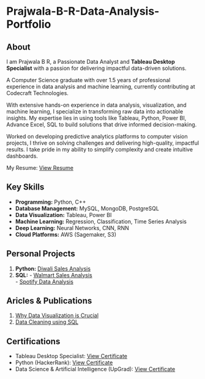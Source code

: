 # Prajwala-B-R-Data-Analysis-Portfolio
## About
I am Prajwala B R, a Passionate Data Analyst and **Tableau Desktop Specialist** with a passion for delivering impactful data-driven solutions. 

A Computer Science graduate with over 1.5 years of professional experience in data analysis and machine learning, currently contributing at Codecraft Technologies.

With extensive hands-on experience in data analysis, visualization, and machine learning, I specialize in transforming raw data into actionable insights. My expertise lies in using tools like Tableau, Python, Power BI, Advance Excel, SQL to build solutions that drive informed decision-making.

Worked on developing predictive analytics platforms to computer vision projects, I thrive on solving challenges and delivering high-quality, impactful results. I take pride in my ability to simplify complexity and create intuitive dashboards.

My Resume: [View Resume](https://drive.google.com/file/d/1JZ_51LIFxUshXE-P6LPdg7NumGt4kot_/view?usp=drive_link)

## Key Skills
- **Programming:** Python, C++
- **Database Management:** MySQL, MongoDB, PostgreSQL
- **Data Visualization:** Tableau, Power BI
- **Machine Learning:** Regression, Classification, Time Series Analysis
- **Deep Learning:** Neural Networks, CNN, RNN
- **Cloud Platforms:** AWS (Sagemaker, S3)

## Personal Projects
1. **Python:** [Diwali Sales Analysis](https://github.com/prajwalabr/Diwali-Sales-Analysis-Python)
2.  **SQL:** - [Walmart Sales Analysis](https://github.com/prajwalabr/Projects)  
            - [Spotify Data Analysis](https://github.com/prajwalabr/Spotify-Data) 

## Aricles & Publications
1. [Why Data Visualization is Crucial](https://medium.com/@prajwalabr/seeing-is-believing-why-data-visualization-is-crucial-9d9dbd10109b)
2. [Data Cleaning using SQL](https://medium.com/@prajwalabr/data-cleaning-using-sql-5b8b157d5e3b)

## Certifications
- Tableau Desktop Specialist: [View Certificate](https://www.credly.com/badges/00523bc4-iia119-4d5b-ace4-cea5bce72496)
- Python (HackerRank): [View Certificate](https://www.hackerrank.com/certificates/7b3e252b0940ii)
- Data Science & Artificial Intelligence (UpGrad): [View Certificate](https://certificate.givemycertificate.com/c/415e99e3-e924-4422-8bcf-f6fd38a06aa5)


